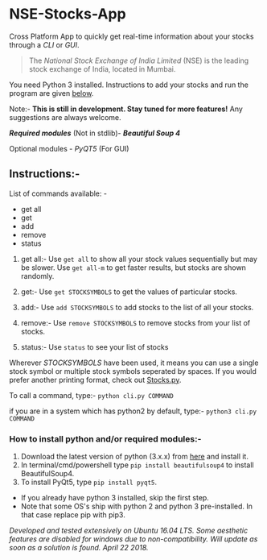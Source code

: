 # NSE-Stocks-App
Cross Platform App to quickly get real-time information about your stocks through a *CLI* or *GUI*.

> The *National Stock Exchange of India Limited* (NSE) is the leading stock exchange of India, located in Mumbai. 

You need Python 3 installed. Instructions to add your stocks and run the program are given [below](https://github.com/InfernoCoder11/NSE-Stocks-App#instructions-).

Note:- **This is still in development. Stay tuned for more features!** Any suggestions are always welcome.

***Required modules*** (Not in stdlib)-
  ***Beautiful Soup 4***
  
Optional modules -
  *PyQT5* (For GUI)

## Instructions:-
 List of commands available: -
   - get all
   - get
   - add
   - remove
   - status

   1. get all:-
     Use `get all` to show all your stock values sequentially but may be slower.
     Use `get all-m` to get faster results, but stocks are shown randomly.

   2. get:-
     Use `get STOCKSYMBOLS` to get the values of particular stocks.

   3. add:-
     Use `add STOCKSYMBOLS` to add stocks to the list of all your stocks.

   4. remove:-
     Use `remove STOCKSYMBOLS` to remove stocks from your list of stocks.

   5. status:-
     Use `status` to see your list of stocks

 Wherever *STOCKSYMBOLS* have been used, it means you can use a single stock symbol or multiple stock symbols seperated by spaces.
 If you would prefer another printing format, check out [Stocks.py](https://github.com/InfernoCoder11/NSE-Stocks-App/blob/master/Stocks.py).

 To call a command, type:-
   `python cli.py COMMAND`

 if you are in a system which has python2 by default, type:-
   `python3 cli.py COMMAND`

### How to install python and/or required modules:-
   1. Download the latest version of python (3.x.x) from [here](https://www.python.org/downloads/) and install it.
   2. In terminal/cmd/powershell type `pip install beautifulsoup4` to install BeautifulSoup4.
   3. To install PyQt5, type `pip install pyqt5`.
   - If you already have python 3 installed, skip the first step.
   - Note that some OS's ship with python 2 and python 3 pre-installed. In that case replace pip with pip3.

*Developed and tested extensively on Ubuntu 16.04 LTS. Some aesthetic features are disabled for windows due to non-compatibility. Will update as soon as a solution is found. April 22 2018.*
